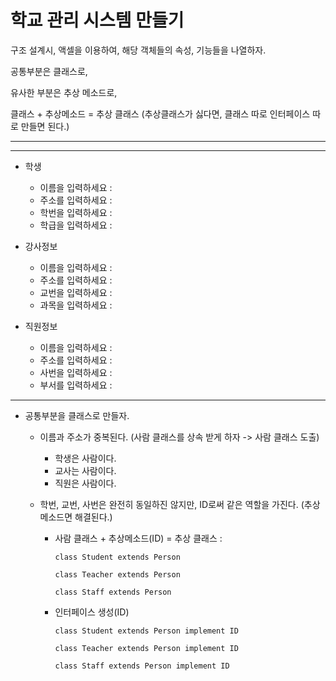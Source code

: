 # 학교 관리 시스템 만들기

구조 설계시, 액셀을 이용하여, 해당 객체들의 속성, 기능들을 나열하자.

공통부분은 클래스로,

유사한 부분은 추상 메소드로,

클래스 + 추상메소드 = 추상 클래스 (추상클래스가 싫다면, 클래스 따로 인터페이스 따로 만들면 된다.)

---
---

* 학생

	* 이름을 입력하세요 :
	* 주소를 입력하세요 :
	* 학번을 입력하세요 :
	* 학급을 입력하세요 :
	
* 강사정보

	* 이름을 입력하세요 :
	* 주소를 입력하세요 :
	* 교번을 입력하세요 :
	* 과목을 입력하세요 :
	
* 직원정보

	* 이름을 입력하세요 :
	* 주소를 입력하세요 :
	* 사번을 입력하세요 :
	* 부서를 입력하세요 :
	
---

* 공통부분을 클래스로 만들자.

	* 이름과 주소가 중복된다. (사람 클래스를 상속 받게 하자 -> 사람 클래스 도출)
		
		* 학생은 사람이다. 
		* 교사는 사람이다. 
		* 직원은 사람이다.

	* 학번, 교번, 사번은 완전히 동일하진 않지만, ID로써 같은 역할을 가진다. (추상 메소드면 해결된다.)
		* 사람 클래스 + 추상메소드(ID) = 추상 클래스 :
			
			``class Student extends Person``
			
			``class Teacher extends Person``
			
			``class Staff extends Person``
			
		* 인터페이스 생성(ID)
			
			``class Student extends Person implement ID``
			
			``class Teacher extends Person implement ID``
			
			``class Staff extends Person implement ID`` 
		
		



